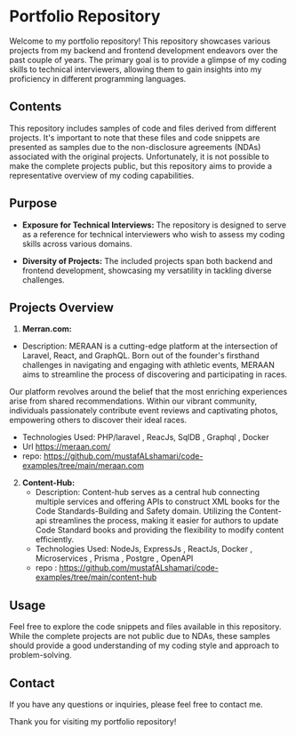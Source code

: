 # Portfolio Repository

Welcome to my portfolio repository! This repository showcases various projects from my backend and frontend development endeavors over the past couple of years. The primary goal is to provide a glimpse of my coding skills to technical interviewers, allowing them to gain insights into my proficiency in different programming languages.

## Contents

This repository includes samples of code and files derived from different projects. It's important to note that these files and code snippets are presented as samples due to the non-disclosure agreements (NDAs) associated with the original projects. Unfortunately, it is not possible to make the complete projects public, but this repository aims to provide a representative overview of my coding capabilities.

## Purpose

- **Exposure for Technical Interviews:** The repository is designed to serve as a reference for technical interviewers who wish to assess my coding skills across various domains.
  
- **Diversity of Projects:** The included projects span both backend and frontend development, showcasing my versatility in tackling diverse challenges.

## Projects Overview

1.  **Merran.com:**
   - Description: 
MERAAN is a cutting-edge platform at the intersection of Laravel, React, and GraphQL. Born out of the founder's firsthand challenges in navigating and engaging with athletic events, MERAAN aims to streamline the process of discovering and participating in races.

Our platform revolves around the belief that the most enriching experiences arise from shared recommendations. Within our vibrant community, individuals passionately contribute event reviews and captivating photos, empowering others to discover their ideal races.

   - Technologies Used: PHP/laravel , ReacJs, SqlDB , Graphql , Docker
   - Url https://meraan.com/
   - repo: https://github.com/mustafALshamari/code-examples/tree/main/meraan.com

2. **Content-Hub:**
   - Description: Content-hub serves as a central hub connecting multiple services and offering APIs to construct XML books for the Code Standards-Building and Safety             domain. Utilizing the Content-api streamlines the process, making it easier for authors to update Code Standard books and providing the flexibility to modify content          efficiently.
   - Technologies Used: NodeJs, ExpressJs , ReactJs, Docker , Microservices , Prisma , Postgre , OpenAPI
   - repo : https://github.com/mustafALshamari/code-examples/tree/main/content-hub


## Usage

Feel free to explore the code snippets and files available in this repository. While the complete projects are not public due to NDAs, these samples should provide a good understanding of my coding style and approach to problem-solving.

## Contact

If you have any questions or inquiries, please feel free to contact me.

Thank you for visiting my portfolio repository!
